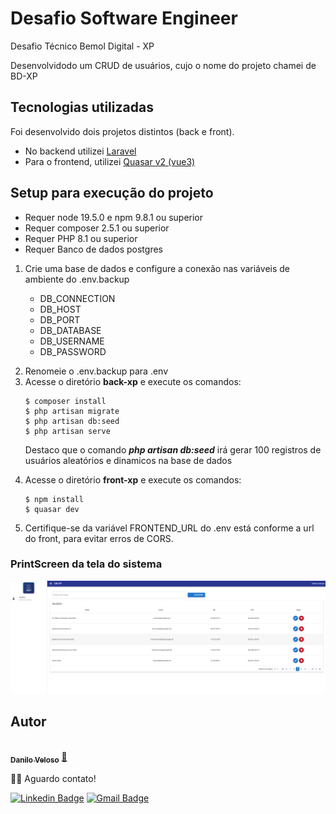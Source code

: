 # Desafio Software Engineer

<p>Desafio Técnico Bemol Digital - XP</p>
<p>Desenvolvidodo um CRUD de usuários, cujo o nome do projeto chamei de BD-XP</p>

## Tecnologias utilizadas

<p>
Foi desenvolvido dois projetos distintos (back e front).
</p>

<ul>
<li>
No backend utilizei <a href="https://laravel.com/docs/10.x">Laravel</a>
</li>
<li>
Para o frontend, utilizei <a href="https://quasar.dev/">Quasar v2 (vue3)</a>
</li>
</ul>

<p>
</p>

## Setup para execução do projeto

<ul>
<li>
Requer node 19.5.0 e npm 9.8.1 ou superior
</li>
<li>
Requer composer 2.5.1 ou superior
</li>
<li>
Requer PHP 8.1 ou superior
</li>
<li>
Requer Banco de dados postgres
</li>
</ul>

<ol>
<li>
Crie uma base de dados e configure a conexão nas variáveis de ambiente do .env.backup
<p>
<ul>
<li>
DB_CONNECTION
</li>
<li>
DB_HOST
</li>
<li>
DB_PORT
</li>
<li>
DB_DATABASE
</li>
<li>
DB_USERNAME
</li>
<li>
DB_PASSWORD
</li>
</ul>
</p>
</li>
<li>
Renomeie o .env.backup para .env
</li>
<li>
Acesse o diretório <b>back-xp</b> e execute os comandos:

```ssh
$ composer install
$ php artisan migrate
$ php artisan db:seed
$ php artisan serve
```

<p>
Destaco que o comando <i><b>php artisan db:seed</b></i> irá gerar 100 registros de usuários aleatórios e dinamicos na base de dados
</p>

</li>
<li>
Acesse o diretório <b>front-xp</b> e execute os comandos:

```ssh
$ npm install
$ quasar dev
```

</li>

<li>
Certifique-se da variável FRONTEND_URL do .env está conforme a url do front, para evitar erros de CORS.
</li>
</ol>

### PrintScreen da tela do sistema
![N|Solid](./bdxp.png)

## Autor

<a href="https://github.com/DaniloSax.png">
 <img style="border-radius: 50%;" src="https://avatars.githubusercontent.com/u/50502834?v=4" width="100px;" alt=""/>
 <br />
 <sub><b>Danilo Veloso</b></sub></a> <a href="https://github.com/DaniloSax" title="Rocketseat">🚀</a>

👋🏽 Aguardo contato!

[![Linkedin Badge](https://img.shields.io/badge/-Danilo-blue?style=flat-square&logo=Linkedin&logoColor=white&link=https://www.linkedin.com/in/tgmarinho/)](https://www.linkedin.com/in/danilo-veloso/)
[![Gmail Badge](https://img.shields.io/badge/-danilovsdanilo@gmail.com-c14438?style=flat-square&logo=Gmail&logoColor=white&link=mailto:danilovsdanilo@gmail.com)](mailto:danilovsdanilo@gmail.com)
